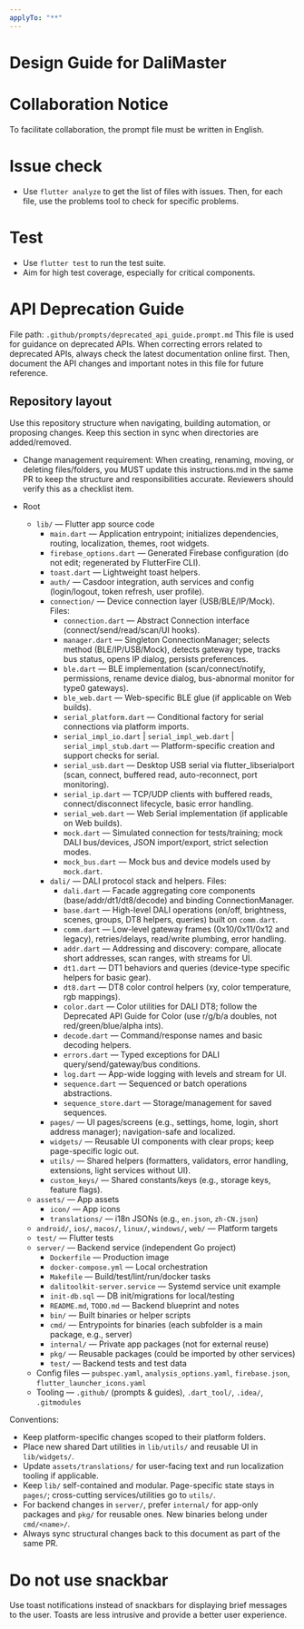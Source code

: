 ```yaml
---
applyTo: "**"
---
```

# Design Guide for DaliMaster
# Collaboration Notice
To facilitate collaboration, the prompt file must be written in English.

# Issue check
- Use `flutter analyze` to get the list of files with issues. Then, for each file, use the problems tool to check for specific problems.

# Test
- Use `flutter test` to run the test suite.
- Aim for high test coverage, especially for critical components.

# API Deprecation Guide
File path: `.github/prompts/deprecated_api_guide.prompt.md`
This file is used for guidance on deprecated APIs. When correcting errors related to deprecated APIs, always check the latest documentation online first. Then, document the API changes and important notes in this file for future reference.


## Repository layout

Use this repository structure when navigating, building automation, or proposing changes. Keep this section in sync when directories are added/removed.

- Change management requirement: When creating, renaming, moving, or deleting files/folders, you MUST update this instructions.md in the same PR to keep the structure and responsibilities accurate. Reviewers should verify this as a checklist item.

- Root
	- `lib/` — Flutter app source code
		- `main.dart` — Application entrypoint; initializes dependencies, routing, localization, themes, root widgets.
		- `firebase_options.dart` — Generated Firebase configuration (do not edit; regenerated by FlutterFire CLI).
		- `toast.dart` — Lightweight toast helpers.
		- `auth/` — Casdoor integration, auth services and config (login/logout, token refresh, user profile).
		- `connection/` — Device connection layer (USB/BLE/IP/Mock). Files:
			- `connection.dart` — Abstract Connection interface (connect/send/read/scan/UI hooks).
			- `manager.dart` — Singleton ConnectionManager; selects method (BLE/IP/USB/Mock), detects gateway type, tracks bus status, opens IP dialog, persists preferences.
			- `ble.dart` — BLE implementation (scan/connect/notify, permissions, rename device dialog, bus-abnormal monitor for type0 gateways).
			- `ble_web.dart` — Web-specific BLE glue (if applicable on Web builds).
			- `serial_platform.dart` — Conditional factory for serial connections via platform imports.
			- `serial_impl_io.dart` | `serial_impl_web.dart` | `serial_impl_stub.dart` — Platform-specific creation and support checks for serial.
			- `serial_usb.dart` — Desktop USB serial via flutter_libserialport (scan, connect, buffered read, auto-reconnect, port monitoring).
			- `serial_ip.dart` — TCP/UDP clients with buffered reads, connect/disconnect lifecycle, basic error handling.
			- `serial_web.dart` — Web Serial implementation (if applicable on Web builds).
			- `mock.dart` — Simulated connection for tests/training; mock DALI bus/devices, JSON import/export, strict selection modes.
			- `mock_bus.dart` — Mock bus and device models used by `mock.dart`.
		- `dali/` — DALI protocol stack and helpers. Files:
			- `dali.dart` — Facade aggregating core components (base/addr/dt1/dt8/decode) and binding ConnectionManager.
			- `base.dart` — High-level DALI operations (on/off, brightness, scenes, groups, DT8 helpers, queries) built on `comm.dart`.
			- `comm.dart` — Low-level gateway frames (0x10/0x11/0x12 and legacy), retries/delays, read/write plumbing, error handling.
			- `addr.dart` — Addressing and discovery: compare, allocate short addresses, scan ranges, with streams for UI.
			- `dt1.dart` — DT1 behaviors and queries (device-type specific helpers for basic gear).
			- `dt8.dart` — DT8 color control helpers (xy, color temperature, rgb mappings).
			- `color.dart` — Color utilities for DALI DT8; follow the Deprecated API Guide for Color (use r/g/b/a doubles, not red/green/blue/alpha ints).
			- `decode.dart` — Command/response names and basic decoding helpers.
			- `errors.dart` — Typed exceptions for DALI query/send/gateway/bus conditions.
			- `log.dart` — App-wide logging with levels and stream for UI.
			- `sequence.dart` — Sequenced or batch operations abstractions.
			- `sequence_store.dart` — Storage/management for saved sequences.
		- `pages/` — UI pages/screens (e.g., settings, home, login, short address manager); navigation-safe and localized.
		- `widgets/` — Reusable UI components with clear props; keep page-specific logic out.
		- `utils/` — Shared helpers (formatters, validators, error handling, extensions, light services without UI).
		- `custom_keys/` — Shared constants/keys (e.g., storage keys, feature flags).
	- `assets/` — App assets
		- `icon/` — App icons
		- `translations/` — i18n JSONs (e.g., `en.json`, `zh-CN.json`)
	- `android/`, `ios/`, `macos/`, `linux/`, `windows/`, `web/` — Platform targets
	- `test/` — Flutter tests
	- `server/` — Backend service (independent Go project)
		- `Dockerfile` — Production image
		- `docker-compose.yml` — Local orchestration
		- `Makefile` — Build/test/lint/run/docker tasks
		- `dalitoolkit-server.service` — Systemd service unit example
		- `init-db.sql` — DB init/migrations for local/testing
		- `README.md`, `TODO.md` — Backend blueprint and notes
		- `bin/` — Built binaries or helper scripts
		- `cmd/` — Entrypoints for binaries (each subfolder is a main package, e.g., server)
		- `internal/` — Private app packages (not for external reuse)
		- `pkg/` — Reusable packages (could be imported by other services)
		- `test/` — Backend tests and test data
	- Config files — `pubspec.yaml`, `analysis_options.yaml`, `firebase.json`, `flutter_launcher_icons.yaml`
	- Tooling — `.github/` (prompts & guides), `.dart_tool/`, `.idea/`, `.gitmodules`

Conventions:
- Keep platform-specific changes scoped to their platform folders.
- Place new shared Dart utilities in `lib/utils/` and reusable UI in `lib/widgets/`.
- Update `assets/translations/` for user-facing text and run localization tooling if applicable.
 - Keep `lib/` self-contained and modular. Page-specific state stays in `pages/`; cross-cutting services/utilities go to `utils/`.
 - For backend changes in `server/`, prefer `internal/` for app-only packages and `pkg/` for reusable ones. New binaries belong under `cmd/<name>/`.
 - Always sync structural changes back to this document as part of the same PR.


# Do not use snackbar

Use toast notifications instead of snackbars for displaying brief messages to the user. Toasts are less intrusive and provide a better user experience.
